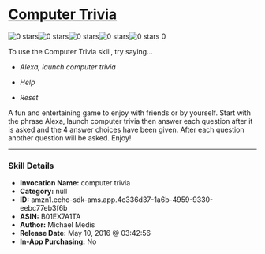 # [Computer Trivia](http://alexa.amazon.com/#skills/amzn1.echo-sdk-ams.app.4c336d37-1a6b-4959-9330-eebc77eb3f6b)
![0 stars](../../images/ic_star_border_black_18dp_1x.png)![0 stars](../../images/ic_star_border_black_18dp_1x.png)![0 stars](../../images/ic_star_border_black_18dp_1x.png)![0 stars](../../images/ic_star_border_black_18dp_1x.png)![0 stars](../../images/ic_star_border_black_18dp_1x.png) 0

To use the Computer Trivia skill, try saying...

* *Alexa, launch computer trivia*

* *Help*

* *Reset*

A fun and entertaining game to enjoy with friends or by yourself.
Start with the phrase Alexa, launch computer trivia then answer each question after it is asked and the 4 answer choices have been given. After each question another question will be asked. Enjoy!

***

### Skill Details

* **Invocation Name:** computer trivia
* **Category:** null
* **ID:** amzn1.echo-sdk-ams.app.4c336d37-1a6b-4959-9330-eebc77eb3f6b
* **ASIN:** B01EX7A1TA
* **Author:** Michael Medis
* **Release Date:** May 10, 2016 @ 03:42:56
* **In-App Purchasing:** No
